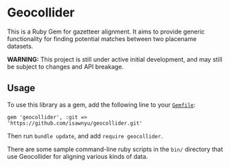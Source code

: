 # Geocollider

This is a Ruby Gem for gazetteer alignment. It aims to provide generic functionality for finding potential matches between two placename datasets.

**WARNING:** This project is still under active initial development, and may still be subject to changes and API breakage.

## Usage

To use this library as a gem, add the following line to your [`Gemfile`](https://bundler.io):

    gem 'geocollider', :git => 'https://github.com/isawnyu/geocollider.git'

Then run `bundle update`, and add `require geocollider`.

There are some sample command-line ruby scripts in the `bin/` directory that use Geocollider for aligning various kinds of data.
